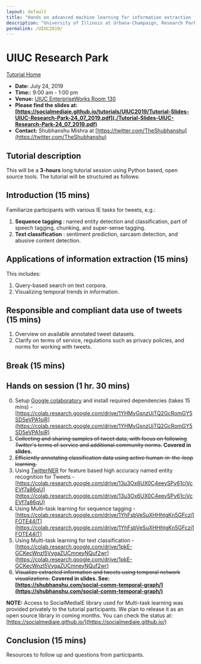 ```yaml
---
layout: default
title: "Hands on advanced machine learning for information extraction from tweets --- tasks, data, and open source tools"
description: "University of Illinois at Urbana-Champaign, Research Park on July 24th 2019. 9:00 a.m. - 1:00 p.m."
permalink: /UIUC2019/
---
```


# UIUC Research Park

[Tutorial Home](../)

* **Date:** July 24, 2019
* **Time:**: 9:00 am - 1:00 pm
* **Venue:** [UIUC EnterpriseWorks Room 130](https://calendars.illinois.edu/detail/5115?eventId=33346311)
* **Please find the slides at: [https://socialmediaie.github.io/tutorials/UIUC2019/Tutorial-Slides-UIUC-Research-Park-24_07_2019.pdf](./Tutorial-Slides-UIUC-Research-Park-24_07_2019.pdf)**
* **Contact:** Shubhanshu Mishra at [https://twitter.com/TheShubhanshu](https://twitter.com/TheShubhanshu)

## Tutorial description

This will be a **3-hours**  long tutorial session using Python based, open source tools. The tutorial will be structured as follows:

## Introduction (15 mins)

Familiarize participants with various IE tasks for tweets, e.g.:

1. **Sequence tagging** : named entity detection and classification, part of speech tagging, chunking, and super-sense tagging.
2. **Text classification** : sentiment prediction, sarcasm detection, and abusive content detection.

## Applications of information extraction (15 mins)

This includes:

1. Query-based search on text corpora.
2. Visualizing temporal trends in information.

## Responsible and compliant data use of tweets (15 mins)

1. Overview on available annotated tweet datasets.
2. Clarify on terms of service, regulations such as privacy policies, and norms for working with tweets.

## Break (15 mins)

## Hands on session (1 hr. 30 mins)

0. Setup [Google colaboratory](https://colab.research.google.com/) and install required dependencies (takes 15 mins) -[https://colab.research.google.com/drive/1YHMyGsnzUjTQ2GcRomGY5SD5eVPA1siR](https://colab.research.google.com/drive/1YHMyGsnzUjTQ2GcRomGY5SD5eVPA1siR)
1. ~~Collecting and sharing samples of tweet data, with focus on following Twitter&#39;s terms of service and additional community norms.~~ **Covered in slides.** 
2. ~~Efficiently annotating classification data using active human-in-the-loop learning.~~
3. Using [TwitterNER](https://github.com/napsternxg/TwitterNER/) for feature based high accuracy named entity recognition for Tweets - [https://colab.research.google.com/drive/13u3Ox6UX0C4eeySPy61ciVcEVf7a86qU](https://colab.research.google.com/drive/13u3Ox6UX0C4eeySPy61ciVcEVf7a86qU)
4. Using Multi-task learning for sequence tagging - [https://colab.research.google.com/drive/1YhFsbVeSuXHHhtgKn5GFczj1FOTE44lT](https://colab.research.google.com/drive/1YhFsbVeSuXHHhtgKn5GFczj1FOTE44lT)
5. Using Multi-task learning for text classification - [https://colab.research.google.com/drive/1pkE-GCKecWnzl5VygaZUCmneyNQuf2wr](https://colab.research.google.com/drive/1pkE-GCKecWnzl5VygaZUCmneyNQuf2wr)
6. ~~Visualize extracted information and tweets using temporal network visualizations.~~ **Covered in slides. See: [https://shubhanshu.com/social-comm-temporal-graph/](https://shubhanshu.com/social-comm-temporal-graph/)**

**NOTE:** Access to SocialMediaIE library used for Multi-task learning was provided privately to the tutorial participants. We plan to release it as an open source library in coming months. You can check the status at: [https://socialmediaie.github.io/](https://socialmediaie.github.io/)

## Conclusion (15 mins)

Resources to follow up and questions from participants.
